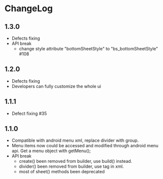 ChangeLog
============

1.3.0
-------
- Defects fixing
- API break
    - change style attribute "bottomSheetStyle" to "bs_bottomSheetStyle" #108
    

1.2.0
--------

- Defects fixing
- Developers can fully customize the whole ui

1.1.1
-------
- Defect fixing #35

1.1.0
-------

- Compatible with android menu xml, replace divider with group.
- Menu items now could be accessed and modified through android menu api. Get a menu object with getMenu();
- API break
    - create() been removed from builder, use build() instead.
    - divider() been removed from builder, use <group> tag in xml.
    - most of sheet() methods been deprecated